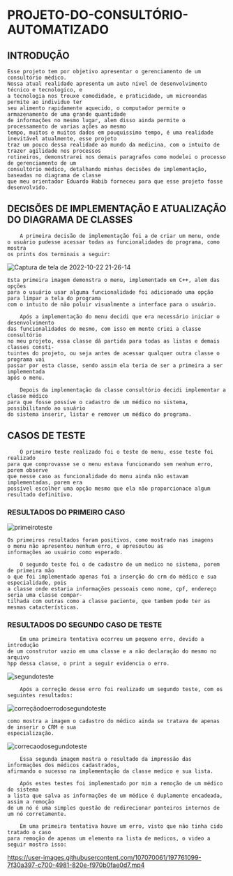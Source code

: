 # PROJETO-DO-CONSULTÓRIO-AUTOMATIZADO

## INTRODUÇÃO

    Esse projeto tem por objetivo apresentar o gerenciamento de um consultório médico.
    Nossa atual realidade apresenta um auto nível de desenvolvimento técnico e tecnologico, e
    a tecnologia nos trouxe comodidade, e praticidade, um microondas permite ao individuo ter
    seu alimento rapidamente aquecido, o computador permite o armazenamento de uma grande quantidade 
    de informações no mesmo lugar, alem disso ainda permite o processamento de varias ações ao mesmo 
    tempo, muitos e muitos dados em pouquissimo tempo, é uma realidade inevitável atualmente, esse projeto
    traz um pouco dessa realidade ao mundo da medicina, com o intuito de trazer agilidade nos processos
    rotineiros, demonstrarei nos demais paragrafos como modelei o processo de gerenciamento de um 
    consultório médico, detalhando minhas decisões de implementação, baseadas no diagrama de classe 
    que meu orientador Eduardo Habib forneceu para que esse projeto fosse desenvolvido.

## DECISÕES DE IMPLEMENTAÇÃO E ATUALIZAÇÃO DO DIAGRAMA DE CLASSES

        A primeira decisão de implementação foi a de criar um menu, onde 
    o usuário pudesse acessar todas as funcionalidades do programa, como mostra 
    os prints dos terminais a seguir:

![Captura de tela de 2022-10-22 21-26-14](https://user-images.githubusercontent.com/107070061/197369877-de221b95-4900-4b0a-9fda-7db0b01df488.png)

    Esta primeira imagem demonstra o menu, implementado em C++, alem das opções 
    para o usuário usar alguma funcionalidade foi adicionado uma opção para limpar a tela do programa
    com o intuito de não poluir visualmente a interface para o usuário.

        Após a implementação do menu decidi que era necessário iniciar o desenvolvimento
    das funcionalidades do mesmo, com isso em mente criei a classe consultório
    no meu projeto, essa classe dá partida para todas as listas e demais classes consti- 
    tuintes do projeto, ou seja antes de acessar qualquer outra classe o programa vai 
    passar por esta classe, sendo assim ela teria de ser a primeira a ser implementada
    após o menu.

        Depois da implementação da classe consultório decidi implementar a classe médico
    para que fosse possíve o cadastro de um médico no sistema, possibilitando ao usuário 
    do sistema inserir, listar e remover um médico do programa.

## CASOS DE TESTE

        O primeiro teste realizado foi o teste do menu, esse teste foi realizado 
    para que comprovasse se o menu estava funcionando sem nenhum erro, porem observe
    que nesse caso as funcionalidade do menu ainda não estavam implementadas, porem era
    possível escolher uma opção mesmo que ela não proporcionace algum resultado definitivo.

### RESULTADOS DO PRIMEIRO CASO

![primeiroteste](https://user-images.githubusercontent.com/107070061/197371828-3d6ef9fb-ee2d-4477-a616-318eeea9b82e.png)

    Os primeiros resultados foram positivos, como mostrado nas imagens
    o menu não apresentou nenhum erro, e apresoutou as
    informações ao usuário como esperado.

        O segundo teste foi o de cadastro de um medico no sistema, porem de primeira mão
    o que foi implementado apenas foi a inserção do crm do médico e sua especialidade, pois
    a classe onde estaria informações pessoais como nome, cpf, endereço seria uma classe compar-
    tilhada com outras como a classe paciente, que tambem pode ter as mesmas catacterísticas.

### RESULTADOS DO SEGUNDO CASO DE TESTE

        Em uma primeira tentativa ocorreu um pequeno erro, devido a introdução 
    de um construtor vazio em uma classe e a não declaração do mesmo no arquivo
    hpp dessa classe, o print a seguir evidencia o erro.

![segundoteste](https://user-images.githubusercontent.com/107070061/197396494-15b50c94-459a-425f-b79d-3b86ea4b9ed0.png)

        Após a correção desse erro foi realizado um segundo teste, com os seguintes resultados:

![correçãodoerrodosegundoteste](https://user-images.githubusercontent.com/107070061/197398196-5f5c2d9e-d53c-41dc-867e-f97a8e966656.png)

    como mostra a imagem o cadastro do médico ainda se tratava de apenas de inserir o CRM e sua 
    especialização.

![correcaodosegundoteste](https://user-images.githubusercontent.com/107070061/197398299-109794ef-033b-45c8-ae33-6d2d388317f3.png)

        Essa segunda imagem mostra o resultado da impressão das informações dos médicos cadastrados,
    afirmando o sucesso na implementação da classe medico e sua lista.

        Após estes testes foi implementado por mim a remoção de um médico do sistema
    a lista que salva as informações de um médico é duplamente encadeada, assim a remoção
    de um nó é uma simples questão de redirecionar ponteiros internos de um nó corretamente.

        Em uma primeira tentativa houve um erro, visto que não tinha cido tratado o caso 
    para remoção de apenas um elemento na lista de medicos, o video a seguir mostra isso:

https://user-images.githubusercontent.com/107070061/197761099-7f30a397-c700-4981-820e-f970b0fae0d7.mp4


